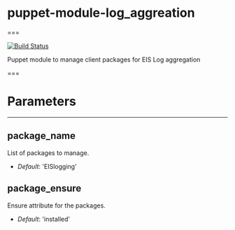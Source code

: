 # puppet-module-log_aggreation
===

[![Build Status](https://travis-ci.org/Ericsson/puppet-module-log_aggregation.png?branch=master)](https://travis-ci.org/Ericsson/puppet-module-log_aggregation)

Puppet module to manage client packages for EIS Log aggregation

===

# Parameters
------------

package_name
------------
List of packages to manage.

- *Default*: 'EISlogging'

package_ensure
--------------
Ensure attribute for the packages.

- *Default*: 'installed'

